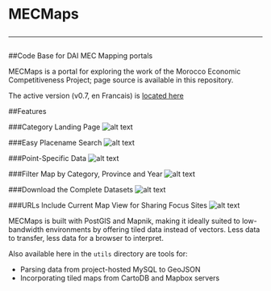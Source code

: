 # MECMaps <hr>

##Code Base for DAI MEC Mapping portals

MECMaps is a portal for exploring the work of the Morocco Economic Competitiveness Project; page source is available in this repository. 

The active version (v0.7, en Francais) is [located here](http://wboykinm.github.io/mecmaps/maroc)

##Features

###Category Landing Page
![alt text](http://farm9.staticflickr.com/8262/8701660291_c7680ac64f_z.jpg "Landing")

###Easy Placename Search
![alt text](http://farm9.staticflickr.com/8556/8701665649_4d6a95a9d4_z.jpg "Search")

###Point-Specific Data
![alt text](http://farm9.staticflickr.com/8277/8702792424_fc94f7bd35_z.jpg "Points")

###Filter Map by Category, Province and Year
![alt text](http://farm9.staticflickr.com/8405/8701674775_975968b406_z.jpg "Filter")

###Download the Complete Datasets
![alt text](http://farm9.staticflickr.com/8403/8701684063_1a321b22a3_z.jpg "Download")

###URLs Include Current Map View for Sharing Focus Sites
![alt text](http://farm9.staticflickr.com/8114/8702813318_8c9bf0a0e8_z.jpg "Share")

MECMaps is built with PostGIS and Mapnik, making it ideally suited to low-bandwidth environments by offering tiled data instead of vectors. Less data to transfer, less data for a browser to interpret.

Also available here in the ```utils``` directory are tools for:
* Parsing data from project-hosted MySQL to GeoJSON
* Incorporating tiled maps from CartoDB and Mapbox servers

